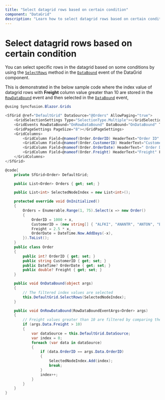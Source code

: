 ```yaml
---
title: "Select datagrid rows based on certain condition"
component: "DataGrid"
description: "Learn how to select datagrid rows based on certain condition in the Blazor DataGrid component"
---
```


# Select datagrid rows based on certain condition

You can select specific rows in the datagrid based on some conditions by using the [`SelectRows`](https://help.syncfusion.com/cr/aspnetcore-blazor/Syncfusion.Blazor~Syncfusion.Blazor.Grids.SfGrid%601~SelectRows.html) method in the [`DataBound`](https://help.syncfusion.com/cr/aspnetcore-blazor/Syncfusion.Blazor~Syncfusion.Blazor.Grids.GridEvents%601~DataBound.html) event of the DataGrid component.

This is demonstrated in the below sample code where the index value of datagrid rows with **Freight** column value greater than 10 are stored in the [`RowDataBound`](https://help.syncfusion.com/cr/aspnetcore-blazor/Syncfusion.Blazor~Syncfusion.Blazor.Grids.GridEvents%601~RowDataBound.html) event and then selected in the [`DataBound`](https://help.syncfusion.com/cr/aspnetcore-blazor/Syncfusion.Blazor~Syncfusion.Blazor.Grids.GridEvents%601~DataBound.html) event,

```csharp
@using Syncfusion.Blazor.Grids

<SfGrid @ref="DefaultGrid" DataSource="@Orders" AllowPaging="true">
    <GridSelectionSettings Type="SelectionType.Multiple"></GridSelectionSettings>
    <GridEvents RowDataBound="OnRowDataBound" DataBound="OnDataBound" TValue="Order"></GridEvents>
    <GridPageSettings PageSize="8"></GridPageSettings>
    <GridColumns>
        <GridColumn Field=@nameof(Order.OrderID) HeaderText="Order ID" TextAlign="TextAlign.Right" Width="120"></GridColumn>
        <GridColumn Field=@nameof(Order.CustomerID) HeaderText="Customer Name" TextAlign="TextAlign.Right" Width="120"></GridColumn>
        <GridColumn Field=@nameof(Order.OrderDate) HeaderText=" Order Date" Format="d" Type=ColumnType.Date TextAlign="TextAlign.Right" Width="120"></GridColumn>
        <GridColumn Field=@nameof(Order.Freight) HeaderText="Freight" Format="C2" TextAlign="TextAlign.Right" Width="120"></GridColumn>
    </GridColumns>
</SfGrid>

@code{
    private SfGrid<Order> DefaultGrid;

    public List<Order> Orders { get; set; }

    public List<int> SelectedNodeIndex = new List<int>();

    protected override void OnInitialized()
    {
        Orders = Enumerable.Range(1, 75).Select(x => new Order()
        {
            OrderID = 1000 + x,
            CustomerID = (new string[] { "ALFKI", "ANANTR", "ANTON", "BLONP", "BOLID" })[new Random().Next(5)],
            Freight = 2.5 * x,
            OrderDate = DateTime.Now.AddDays(-x),
        }).ToList();
    }
    public class Order
    {
        public int? OrderID { get; set; }
        public string CustomerID { get; set; }
        public DateTime? OrderDate { get; set; }
        public double? Freight { get; set; }
    }

    public void OnDataBound(object args)
    {
        // The filtered index values are selected
        this.DefaultGrid.SelectRows(SelectedNodeIndex);
    }

    public void OnRowDataBound(RowDataBoundEventArgs<Order> args)
    {
        // Freight values greater than 10 are filtered by comparing the primary column values
        if (args.Data.Freight > 10)
        {
            var dataSource = this.DefaultGrid.DataSource;
            var index = 0;
            foreach (var data in dataSource)
            {
                if (data.OrderID == args.Data.OrderID)
                {
                    SelectedNodeIndex.Add(index);
                    break;
                }
                index++;
            }
        }
    }
}
```
